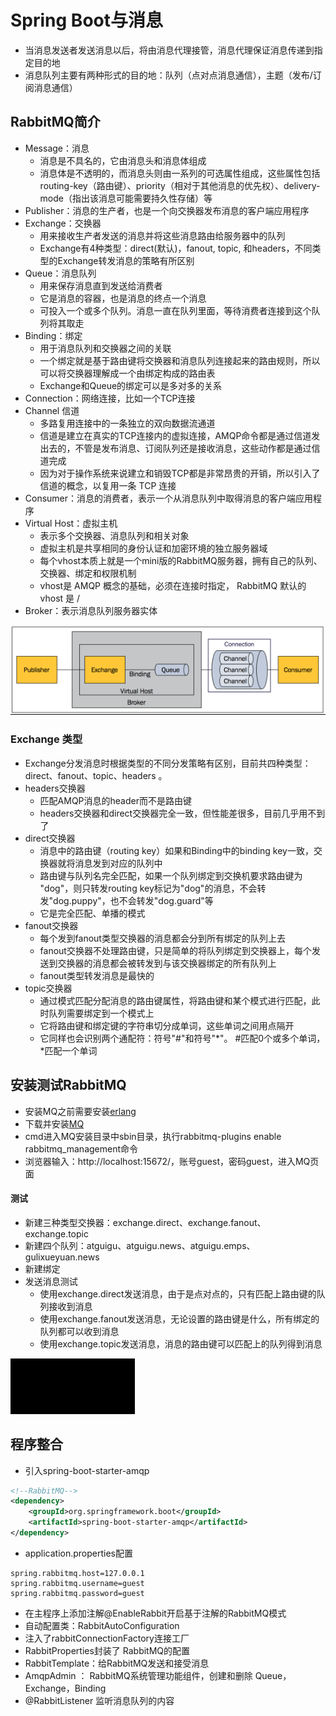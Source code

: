 # Spring Boot与消息

* 当消息发送者发送消息以后，将由消息代理接管，消息代理保证消息传递到指定目的地
* 消息队列主要有两种形式的目的地：队列（点对点消息通信），主题（发布/订阅消息通信）

## RabbitMQ简介

* Message：消息
    * 消息是不具名的，它由消息头和消息体组成
    * 消息体是不透明的，而消息头则由一系列的可选属性组成，这些属性包括routing-key（路由键）、priority（相对于其他消息的优先权）、delivery-mode（指出该消息可能需要持久性存储）等
* Publisher：消息的生产者，也是一个向交换器发布消息的客户端应用程序
* Exchange：交换器
    * 用来接收生产者发送的消息并将这些消息路由给服务器中的队列
    * Exchange有4种类型：direct(默认)，fanout, topic, 和headers，不同类型的Exchange转发消息的策略有所区别
* Queue：消息队列
    * 用来保存消息直到发送给消费者
    * 它是消息的容器，也是消息的终点一个消息
    * 可投入一个或多个队列。消息一直在队列里面，等待消费者连接到这个队列将其取走
* Binding：绑定
    * 用于消息队列和交换器之间的关联
    * 一个绑定就是基于路由键将交换器和消息队列连接起来的路由规则，所以可以将交换器理解成一个由绑定构成的路由表
    * Exchange和Queue的绑定可以是多对多的关系
* Connection：网络连接，比如一个TCP连接
* Channel 信道
    * 多路复用连接中的一条独立的双向数据流通道
    * 信道是建立在真实的TCP连接内的虚拟连接，AMQP命令都是通过信道发出去的，不管是发布消息、订阅队列还是接收消息，这些动作都是通过信道完成
    * 因为对于操作系统来说建立和销毁TCP都是非常昂贵的开销，所以引入了信道的概念，以复用一条 TCP 连接
* Consumer：消息的消费者，表示一个从消息队列中取得消息的客户端应用程序
* Virtual Host：虚拟主机
    * 表示多个交换器、消息队列和相关对象
    * 虚拟主机是共享相同的身份认证和加密环境的独立服务器域
    * 每个vhost本质上就是一个mini版的RabbitMQ服务器，拥有自己的队列、交换器、绑定和权限机制
    * vhost是 AMQP 概念的基础，必须在连接时指定， RabbitMQ 默认的 vhost 是 /
* Broker：表示消息队列服务器实体

![img.png](img.png)

### Exchange 类型

* Exchange分发消息时根据类型的不同分发策略有区别，目前共四种类型：direct、fanout、topic、headers 。
* headers交换器
    * 匹配AMQP消息的header而不是路由键
    * headers交换器和direct交换器完全一致，但性能差很多，目前几乎用不到了
* direct交换器
    * 消息中的路由键（routing key）如果和Binding中的binding key一致，交换器就将消息发到对应的队列中
    * 路由键与队列名完全匹配，如果一个队列绑定到交换机要求路由键为 "dog"，则只转发routing key标记为"dog"的消息，不会转发"dog.puppy"，也不会转发"dog.guard"等
    * 它是完全匹配、单播的模式
* fanout交换器
    * 每个发到fanout类型交换器的消息都会分到所有绑定的队列上去
    * fanout交换器不处理路由键，只是简单的将队列绑定到交换器上，每个发送到交换器的消息都会被转发到与该交换器绑定的所有队列上
    * fanout类型转发消息是最快的
* topic交换器
    * 通过模式匹配分配消息的路由键属性，将路由键和某个模式进行匹配，此时队列需要绑定到一个模式上
    * 它将路由键和绑定键的字符串切分成单词，这些单词之间用点隔开
    * 它同样也会识别两个通配符：符号"#"和符号"*"。 #匹配0个或多个单词， *匹配一个单词

## 安装测试RabbitMQ

* 安装MQ之前需要安装[erlang](https://www.erlang.org/downloads)
* 下载并安装[MQ](https://www.rabbitmq.com/download.html)
* cmd进入MQ安装目录中sbin目录，执行rabbitmq-plugins enable rabbitmq_management命令
* 浏览器输入：http://localhost:15672/，账号guest，密码guest，进入MQ页面

#### 测试

* 新建三种类型交换器：exchange.direct、exchange.fanout、exchange.topic
* 新建四个队列：atguigu、atguigu.news、atguigu.emps、gulixueyuan.news
* 新建绑定
* 发送消息测试
    * 使用exchange.direct发送消息，由于是点对点的，只有匹配上路由键的队列接收到消息
    * 使用exchange.fanout发送消息，无论设置的路由键是什么，所有绑定的队列都可以收到消息
    * 使用exchange.topic发送消息，消息的路由键可以匹配上的队列得到消息

![img_1.png](img_1.png)

## 程序整合

* 引入spring-boot-starter-amqp

```xml
<!--RabbitMQ-->
<dependency>
    <groupId>org.springframework.boot</groupId>
    <artifactId>spring-boot-starter-amqp</artifactId>
</dependency>
```

* application.properties配置

```properties
spring.rabbitmq.host=127.0.0.1
spring.rabbitmq.username=guest
spring.rabbitmq.password=guest
```

* 在主程序上添加注解@EnableRabbit开启基于注解的RabbitMQ模式
* 自动配置类：RabbitAutoConfiguration
* 注入了rabbitConnectionFactory连接工厂
* RabbitProperties封装了 RabbitMQ的配置
* RabbitTemplate：给RabbitMQ发送和接受消息
* AmqpAdmin ： RabbitMQ系统管理功能组件，创建和删除 Queue，Exchange，Binding
* @RabbitListener 监听消息队列的内容
